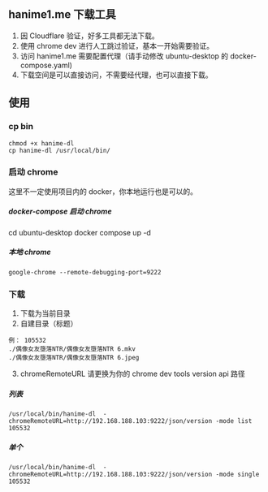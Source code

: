 ## hanime1.me 下载工具

1. 因 Cloudflare 验证，好多工具都无法下载。
2. 使用 chrome dev 进行人工跳过验证，基本一开始需要验证。
3. 访问 hanime1.me 需要配置代理（请手动修改  ubuntu-desktop 的 docker-compose.yaml)
4. 下载空间是可以直接访问，不需要经代理，也可以直接下载。

## 使用

### cp bin
```
chmod +x hanime-dl 
cp hanime-dl /usr/local/bin/
```
### 启动 chrome
这里不一定使用项目内的 docker，你本地运行也是可以的。

##### docker-compose 启动 chrome
cd ubuntu-desktop
docker compose up -d

##### 本地 chrome
```
google-chrome --remote-debugging-port=9222
```

### 下载
1. 下载为当前目录 
2. 自建目录（标题）
```
例： 105532  
./偶像女友墮落NTR/偶像女友墮落NTR 6.mkv  
./偶像女友墮落NTR/偶像女友墮落NTR 6.jpeg  
```
3. chromeRemoteURL 请更换为你的 chrome dev tools version api 路径

##### 列表
```
/usr/local/bin/hanime-dl  -chromeRemoteURL=http://192.168.188.103:9222/json/version -mode list 105532
```
##### 单个
```
/usr/local/bin/hanime-dl  -chromeRemoteURL=http://192.168.188.103:9222/json/version -mode single 105532
```



